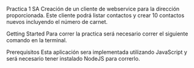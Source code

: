 Practica 1 SA
Creación de un cliente de webservice para la dirección proporcionada. Este cliente podrá listar contactos y crear 10 contactos nuevos incluyendo el número de carnet.

Getting Started
Para correr la practica será necesario correr el siguiente comando en la terminal.

Prerequisitos
Esta aplicación sera implementada utilizando JavaScript y será necesario tener instalado NodeJS para correrlo.